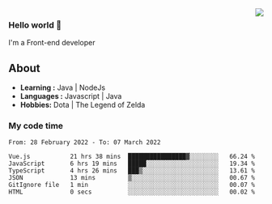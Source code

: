 <img align='right' src="https://github-readme-stats.vercel.app/api?username=jumodada&show_icons=true&theme=vue">

### Hello world 👋

I'm a Front-end developer 
    
## About
-  **Learning :** Java | NodeJs
-  **Languages :** Javascript | Java
-  **Hobbies:** Dota | The Legend of Zelda

### My code time

<!--START_SECTION:waka-->

```text
From: 28 February 2022 - To: 07 March 2022

Vue.js           21 hrs 38 mins  ████████████████▓░░░░░░░░   66.24 %
JavaScript       6 hrs 19 mins   █████░░░░░░░░░░░░░░░░░░░░   19.34 %
TypeScript       4 hrs 26 mins   ███▒░░░░░░░░░░░░░░░░░░░░░   13.61 %
JSON             13 mins         ▒░░░░░░░░░░░░░░░░░░░░░░░░   00.67 %
GitIgnore file   1 min           ░░░░░░░░░░░░░░░░░░░░░░░░░   00.07 %
HTML             0 secs          ░░░░░░░░░░░░░░░░░░░░░░░░░   00.02 %
```

<!--END_SECTION:waka-->
